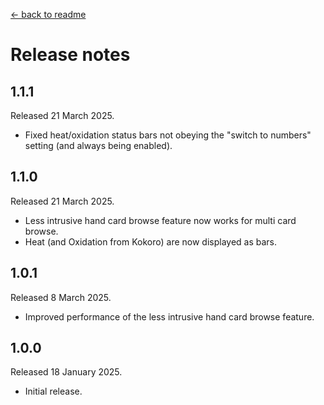 [← back to readme](README.md)

# Release notes

## 1.1.1
Released 21 March 2025.

* Fixed heat/oxidation status bars not obeying the "switch to numbers" setting (and always being enabled).

## 1.1.0
Released 21 March 2025.

* Less intrusive hand card browse feature now works for multi card browse.
* Heat (and Oxidation from Kokoro) are now displayed as bars.

## 1.0.1
Released 8 March 2025.

* Improved performance of the less intrusive hand card browse feature.

## 1.0.0
Released 18 January 2025.

* Initial release.